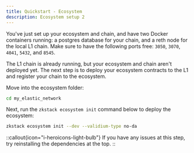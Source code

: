 ```yaml
---
title: Quickstart - Ecosystem
description: Ecosystem setup 2
---
```


You've just set up your ecosystem and chain, and have two Docker containers running:
a postgres database for your chain, and a reth node for the local L1 chain.
Make sure to have the following ports free:
`3050`, `3070`, `4041`, `5432`, and `8545`.

The L1 chain is already running, but your ecosystem and chain aren't deployed yet.
The next step is to deploy your ecosystem contracts to the L1 and register your chain to the ecosystem.

Move into the ecosystem folder:

```bash
cd my_elastic_network
```

Next, run the `zkstack ecosystem init` command below to deploy the ecosystem:

```bash
zkstack ecosystem init --dev --validium-type no-da
```

::callout{icon="i-heroicons-light-bulb"}
If you have any issues at this step, try reinstalling the dependencies at the top.
::
